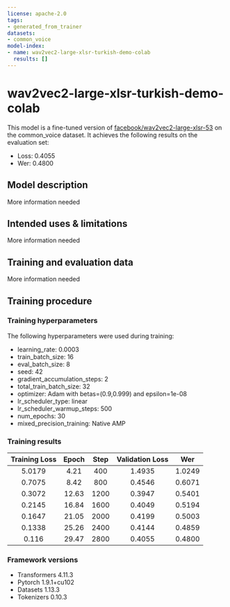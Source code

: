```yaml
---
license: apache-2.0
tags:
- generated_from_trainer
datasets:
- common_voice
model-index:
- name: wav2vec2-large-xlsr-turkish-demo-colab
  results: []
---
```


<!-- This model card has been generated automatically according to the information the Trainer had access to. You
should probably proofread and complete it, then remove this comment. -->

# wav2vec2-large-xlsr-turkish-demo-colab

This model is a fine-tuned version of [facebook/wav2vec2-large-xlsr-53](https://huggingface.co/facebook/wav2vec2-large-xlsr-53) on the common_voice dataset.
It achieves the following results on the evaluation set:
- Loss: 0.4055
- Wer: 0.4800

## Model description

More information needed

## Intended uses & limitations

More information needed

## Training and evaluation data

More information needed

## Training procedure

### Training hyperparameters

The following hyperparameters were used during training:
- learning_rate: 0.0003
- train_batch_size: 16
- eval_batch_size: 8
- seed: 42
- gradient_accumulation_steps: 2
- total_train_batch_size: 32
- optimizer: Adam with betas=(0.9,0.999) and epsilon=1e-08
- lr_scheduler_type: linear
- lr_scheduler_warmup_steps: 500
- num_epochs: 30
- mixed_precision_training: Native AMP

### Training results

| Training Loss | Epoch | Step | Validation Loss | Wer    |
|:-------------:|:-----:|:----:|:---------------:|:------:|
| 5.0179        | 4.21  | 400  | 1.4935          | 1.0249 |
| 0.7075        | 8.42  | 800  | 0.4546          | 0.6071 |
| 0.3072        | 12.63 | 1200 | 0.3947          | 0.5401 |
| 0.2145        | 16.84 | 1600 | 0.4049          | 0.5194 |
| 0.1647        | 21.05 | 2000 | 0.4199          | 0.5003 |
| 0.1338        | 25.26 | 2400 | 0.4144          | 0.4859 |
| 0.116         | 29.47 | 2800 | 0.4055          | 0.4800 |


### Framework versions

- Transformers 4.11.3
- Pytorch 1.9.1+cu102
- Datasets 1.13.3
- Tokenizers 0.10.3
